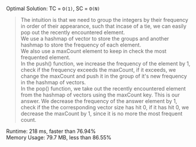 Optimal Solution: TC = `O(1)`, SC = `O(N)`

> The intuition is that we need to group the integers by their frequency in order of their appearance, such that incase of a tie, we can easily pop out the recently encountered element. <br>
> We use a hashmap of vector to store the groups and another hashmap to store the frequency of each element. <br>
> We also use a maxCount element to keep in check the most frequented element. <br>
> In the push() function, we increase the frequency of the element by 1, check if the frequency exceeds the maxCount, if it exceeds, we change the maxCount and push it in the group of it's new frequency in the hashmap of vectors. <br>
> In the pop() function, we take out the recently encountered element from the hashmap of vectors using the maxCount key. This is our answer. We decrease the frequency of the answer element by 1, check if the the corresponding vector size has hit 0, if it has hit 0, we decrease the maxCount by 1, since it is no more the most frequent count. <br>

Runtime: 218 ms, faster than 76.94%<br>
Memory Usage: 79.7 MB, less than 86.55%